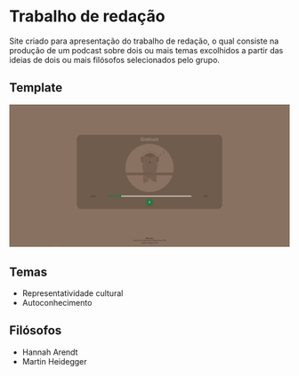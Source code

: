# Trabalho de redação

Site criado para apresentação do trabalho de redação, o qual consiste na produção de um podcast sobre dois ou mais temas excolhidos a partir das ideias de dois ou mais filósofos selecionados pelo grupo.

## Template

<p align="center"><img src="images/site-podcast.png" width="600"></p>

## Temas

- Representatividade cultural
- Autoconhecimento

## Filósofos

- Hannah Arendt
- Martin Heidegger